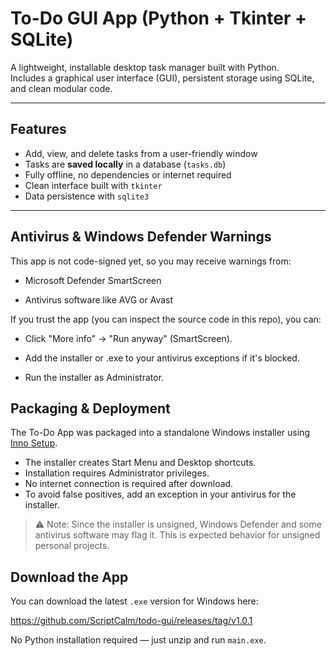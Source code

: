 # To-Do GUI App (Python + Tkinter + SQLite)

A lightweight, installable desktop task manager built with Python.  
Includes a graphical user interface (GUI), persistent storage using SQLite, and clean modular code.

---

## Features

- Add, view, and delete tasks from a user-friendly window
- Tasks are **saved locally** in a database (`tasks.db`)
- Fully offline, no dependencies or internet required
- Clean interface built with `tkinter`
- Data persistence with `sqlite3`

---

## Antivirus & Windows Defender Warnings

This app is not code-signed yet, so you may receive warnings from:

- Microsoft Defender SmartScreen

- Antivirus software like AVG or Avast

If you trust the app (you can inspect the source code in this repo), you can:

- Click "More info" -> "Run anyway" (SmartScreen).

- Add the installer or .exe to your antivirus exceptions if it's blocked.

- Run the installer as Administrator.

## Packaging & Deployment

The To-Do App was packaged into a standalone Windows installer using [Inno Setup](https://jrsoftware.org/isinfo.php).

- The installer creates Start Menu and Desktop shortcuts.
- Installation requires Administrator privileges.
- No internet connection is required after download.
- To avoid false positives, add an exception in your antivirus for the installer.

> ⚠️ Note: Since the installer is unsigned, Windows Defender and some antivirus software may flag it. This is expected behavior for unsigned personal projects.


## **Download the App**

You can download the latest `.exe` version for Windows here:

https://github.com/ScriptCalm/todo-gui/releases/tag/v1.0.1

No Python installation required — just unzip and run `main.exe`.

